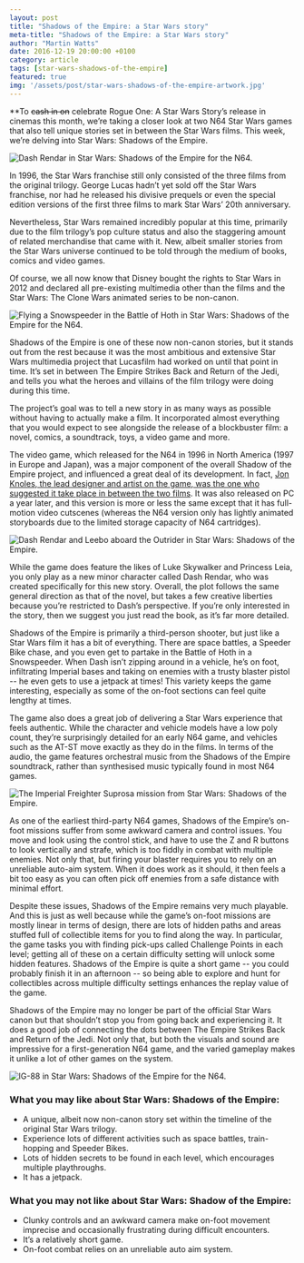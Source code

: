 ```yaml
---
layout: post
title: "Shadows of the Empire: a Star Wars story"
meta-title: "Shadows of the Empire: a Star Wars story"
author: "Martin Watts"
date: 2016-12-19 20:00:00 +0100
category: article
tags: [star-wars-shadows-of-the-empire]
featured: true
img: '/assets/post/star-wars-shadows-of-the-empire-artwork.jpg'
---
```

**To <s>cash in on</s> celebrate Rogue One: A Star Wars Story’s release in cinemas this month, we’re taking a closer look at two N64 Star Wars games that also tell unique stories set in between the Star Wars films. This week, we’re delving into Star Wars: Shadows of the Empire.

![Dash Rendar in Star Wars: Shadows of the Empire for the N64.](/assets/post/star-wars-shadows-of-the-empire-n64-dash-rendar.jpg)

In 1996, the Star Wars franchise still only consisted of the three films from the original trilogy. George Lucas hadn’t yet sold off the Star Wars franchise, nor had he released his divisive prequels or even the special edition versions of the first three films to mark Star Wars’ 20th anniversary.

Nevertheless, Star Wars remained incredibly popular at this time, primarily due to the film trilogy’s pop culture status and also the staggering amount of related merchandise that came with it. New, albeit smaller stories from the Star Wars universe continued to be told through the medium of books, comics and video games.

Of course, we all now know that Disney bought the rights to Star Wars in 2012 and declared all pre-existing multimedia other than the films and the Star Wars: The Clone Wars animated series to be non-canon.

![Flying a Snowspeeder in the Battle of Hoth in Star Wars: Shadows of the Empire for the N64.](/assets/post/star-wars-shadows-of-the-empire-n64-snowspeeder-on-hoth.jpg)

Shadows of the Empire is one of these now non-canon stories, but it stands out from the rest because it was the most ambitious and extensive Star Wars multimedia project that Lucasfilm had worked on until that point in time. It’s set in between The Empire Strikes Back and Return of the Jedi, and tells you what the heroes and villains of the film trilogy were doing during this time.

The project’s goal was to tell a new story in as many ways as possible without having to actually make a film. It incorporated almost everything that you would expect to see alongside the release of a blockbuster film: a novel, comics, a soundtrack, toys, a video game and more. 

The video game, which released for the N64 in 1996 in North America (1997 in Europe and Japan), was a major component of the overall Shadow of the Empire project, and influenced a great deal of its development. In fact, [Jon Knoles, the lead designer and artist on the game, was the one who suggested it take place in between the two films](http://www.gamasutra.com/view/news/114010/Classic_Postmortem_Star_Wars_Shadows_Of_The_Empire.php&sa=D&ust=1482145834599000&usg=AFQjCNGVgIj1eb4LVRCkf_qYbV0tRj7vBA). It was also released on PC a year later, and this version is more or less the same except that it has full-motion video cutscenes (whereas the N64 version only has lightly animated storyboards due to the limited storage capacity of N64 cartridges).

![Dash Rendar and Leebo aboard the Outrider in Star Wars: Shadows of the Empire.](/assets/post/star-wars-shadows-of-the-empire-n64-dash-and-leebo.jpg)

While the game does feature the likes of Luke Skywalker and Princess Leia, you only play as a new minor character called Dash Rendar, who was created specifically for this new story. Overall, the plot follows the same general direction as that of the novel, but takes a few creative liberties because you’re restricted to Dash’s perspective. If you’re only interested in the story, then we suggest you just read the book, as it’s far more detailed.

Shadows of the Empire is primarily a third-person shooter, but just like a Star Wars film it has a bit of everything. There are space battles, a Speeder Bike chase, and you even get to partake in the Battle of Hoth in a Snowspeeder. When Dash isn’t zipping around in a vehicle, he’s on foot, infiltrating Imperial bases and taking on enemies with a trusty blaster pistol -- he even gets to use a jetpack at times! This variety keeps the game interesting, especially as some of the on-foot sections can feel quite lengthy at times.

The game also does a great job of delivering a Star Wars experience that feels authentic. While the character and vehicle models have a low poly count, they’re surprisingly detailed for an early N64 game, and vehicles such as the AT-ST move exactly as they do in the films. In terms of the audio, the game features orchestral music from the Shadows of the Empire soundtrack, rather than synthesised music typically found in most N64 games.

![The Imperial Freighter Suprosa mission from Star Wars: Shadows of the Empire.](/assets/post/star-wars-shadows-of-the-empire-n64-imperial-suprosa.jpg)

As one of the earliest third-party N64 games, Shadows of the Empire’s on-foot missions suffer from some awkward camera and control issues. You move and look using the control stick, and have to use the Z and R buttons to look vertically and strafe, which is too fiddly in combat with multiple enemies. Not only that, but firing your blaster requires you to rely on an unreliable auto-aim system. When it does work as it should, it then feels a bit too easy as you can often pick off enemies from a safe distance with minimal effort.

Despite these issues, Shadows of the Empire remains very much playable. And this is just as well because while the game’s on-foot missions are mostly linear in terms of design, there are lots of hidden paths and areas stuffed full of collectible items for you to find along the way. In particular, the game tasks you with finding pick-ups called Challenge Points in each level; getting all of these on a certain difficulty setting will unlock some hidden features. Shadows of the Empire is quite a short game -- you could probably finish it in an afternoon -- so being able to explore and hunt for collectibles across multiple difficulty settings enhances the replay value of the game.

Shadows of the Empire may no longer be part of the official Star Wars canon but that shouldn’t stop you from going back and experiencing it. It does a good job of connecting the dots between The Empire Strikes Back and Return of the Jedi. Not only that, but both the visuals and sound are impressive for a first-generation N64 game, and the varied gameplay makes it unlike a lot of other games on the system.

![IG-88 in Star Wars: Shadows of the Empire for the N64.](/assets/post/star-wars-shadows-of-the-empire-n64-ig88.jpg)

### What you may like about Star Wars: Shadows of the Empire:
- A unique, albeit now non-canon story set within the timeline of the original Star Wars trilogy.
- Experience lots of different activities such as space battles, train-hopping and Speeder Bikes.
- Lots of hidden secrets to be found in each level, which encourages multiple playthroughs.
- It has a jetpack.

### What you may not like about Star Wars: Shadow of the Empire:
- Clunky controls and an awkward camera make on-foot movement imprecise and occasionally frustrating during difficult encounters.
- It’s a relatively short game.
- On-foot combat relies on an unreliable auto aim system.
